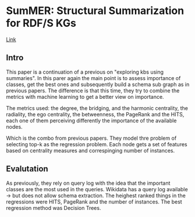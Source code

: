 # SumMER: Structural Summarization for RDF/S KGs

[Link](https://www.mdpi.com/1999-4893/16/1/18)

## Intro

This paper is a continuation of a previous on "exploring kbs using summaries".
In this parer again the main point is to assess importance of classes, get the best ones and subsequently build a schema sub graph as in previous papers.
The difference is that this time, they try to combine the metrics with machine learning to get a better view on importance.

The metrics used: the degree, the bridging, and the harmonic centrality, the radiality, the ego centrality, the betweenness, the PageRank and the HITS, each one of them perceiving differently the importance of the available nodes.

Which is the combo from previous papers.
They model thre problem of selecting top-k as the regression problem.
Each node gets a set of features based on centrality measures and correspinging number of instances.

## Evalutation

As previously, they rely on query log with the idea that the important classes are the most used in the queries.
Wikidata has a query log available -> but does not allow schema extraction.
The heighest ranked things in the regressions were HITS, PageRank and the number of instances. 
The best regression method was Decision Trees.